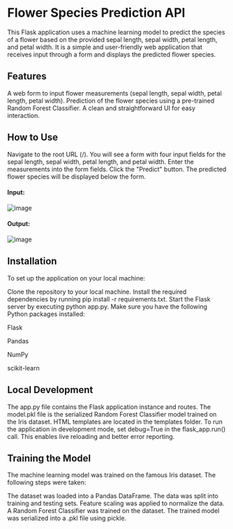 # Flower Species Prediction API
This Flask application uses a machine learning model to predict the species of a flower based on the provided sepal length, sepal width, petal length, and petal width. It is a simple and user-friendly web application that receives input through a form and displays the predicted flower species.

## Features
A web form to input flower measurements (sepal length, sepal width, petal length, petal width).
Prediction of the flower species using a pre-trained Random Forest Classifier.
A clean and straightforward UI for easy interaction.
## How to Use
Navigate to the root URL (/). You will see a form with four input fields for the sepal length, sepal width, petal length, and petal width.
Enter the measurements into the form fields.
Click the "Predict" button.
The predicted flower species will be displayed below the form.

#### Input:
![image](https://github.com/lasyaMundrathi/Deploying-ML-Model-using-Flask/assets/98383338/c241c137-d915-4dc3-90b1-f84b0d079b91)

#### Output:
![image](https://github.com/lasyaMundrathi/Deploying-ML-Model-using-Flask/assets/98383338/e65b34f6-ff1c-4ca3-b3d1-3c2c000809b4)

## Installation
To set up the application on your local machine:

Clone the repository to your local machine.
Install the required dependencies by running pip install -r requirements.txt.
Start the Flask server by executing python app.py.
Make sure you have the following Python packages installed:

Flask

Pandas

NumPy

scikit-learn

## Local Development
The app.py file contains the Flask application instance and routes.
The model.pkl file is the serialized Random Forest Classifier model trained on the Iris dataset.
HTML templates are located in the templates folder.
To run the application in development mode, set debug=True in the flask_app.run() call. This enables live reloading and better error reporting.

## Training the Model
The machine learning model was trained on the famous Iris dataset. The following steps were taken:

The dataset was loaded into a Pandas DataFrame.
The data was split into training and testing sets.
Feature scaling was applied to normalize the data.
A Random Forest Classifier was trained on the dataset.
The trained model was serialized into a .pkl file using pickle.
